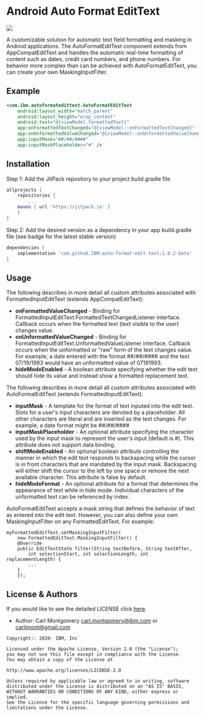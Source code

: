 # Android Auto Format EditText
[![](https://jitpack.io/v/IBM/auto-format-edit-text.svg)](https://jitpack.io/#IBM/auto-format-edit-text)

A customizable solution for automatic text field formatting and masking in Android applications. The AutoFormatEditText component extends from AppCompatEditText and handles the automatic real-time formatting of content such as dates, credit card numbers, and phone numbers. For behavior more complex than can be achieved with AutoFormatEditText, you can create your own MaskingInputFilter.

## Example
```xml
<com.ibm.autoformatedittext.AutoFormatEditText
    android:layout_width="match_parent"
    android:layout_height="wrap_content"
    android:text="@{viewModel.formattedText}"
    app:onFormattedTextChanged="@{viewModel::onFormattedTextChanged}"
    app:onUnformattedValueChanged="@{viewModel::onUnformattedValueChanged}"
    app:inputMask="##/##/####"
    app:inputMaskPlaceholder="#" />
```
## Installation
Step 1: Add the JitPack repository to your project build.gradle file 
```gradle
allprojects {
    repositories {
        ...
	maven { url 'https://jitpack.io' }
    }
}
```

Step 2: Add the desired version as a dependency in your app build.gradle file (see badge for the latest stable version)
```gradle
dependencies {
    implementation 'com.github.IBM:auto-format-edit-text:1.0.2-beta'
}
```

## Usage

The following describes in more detail all custom attributes associated with FormattedInputEditText (extends AppCompatEditText):
* **onFormattedValueChanged** - Binding for FormattedInputEditText.FormattedTextChangedListener interface. Callback occurs when the formatted text (text visible to the user) changes value.  
* **onUnformattedValueChanged** - Binding for FormattedInputEditText.UnformattedValueListener interface. Callback occurs when the unformatted or "raw" form of the text changes value. For example, a date entered with the format ##/##/#### and the text 07/19/1993 would have an unformatted value of 07191993.
* **hideModeEnabled** - A boolean attribute specifying whether the edit text should hide its value and instead show a formatted replacement text.

The following describes in more detail all custom attributes associated with AutoFormatEditText (extends FormattedInputEditText):
* **inputMask** - A template for the format of text inputed into the edit text. Slots for a user's input characters are denoted by a placeholder. All other characters are literal and are inserted as the text changes. For example, a date format might be ##/##/####
* **inputMaskPlaceholder** - An optional attribute specifying the character used by the input mask to represent the user's input (default is #). This attribute does not support data binding.
* **shiftModeEnabled** - An optional boolean attribute controlling the manner in which the edit text responds to backspacing while the cursor is in front characters that are mandated by the input mask. Backspacing will either shift the cursor to the left by one space or remove the next available character. This attribute is false by default.
* **hideModeFormat** - An optional attribute for a format that determines the appearance of text while in hide mode. Individual characters of the unformatted text can be referenced by index.

AutoFormatEditText accepts a mask string that defines the behavior of text as entered into the edit text. However, you can also define your own MaskingInputFilter on any FormattedEditText. For example:

```{java}
myFormattedEditText.setMaskingInputFilter(
    new FormattedEditText.MaskingInputFilter() {
	@Override
	public EditTextState filter(String textBefore, String textAfter, 
		int selectionStart, int selectionLength, int replacementLength) {
		...
	}
    });
```

<!-- License and Authors is optional here, but gives you the ability to highlight who is involed in the project -->
## License & Authors

If you would like to see the detailed LICENSE click [here](LICENSE).

- Author: Carl Montgomery <carl.montgomery@ibm.com> or <carljmont@gmail.com>

```text
Copyright:: 2020- IBM, Inc

Licensed under the Apache License, Version 2.0 (the "License");
you may not use this file except in compliance with the License.
You may obtain a copy of the License at

http://www.apache.org/licenses/LICENSE-2.0

Unless required by applicable law or agreed to in writing, software
distributed under the License is distributed on an "AS IS" BASIS,
WITHOUT WARRANTIES OR CONDITIONS OF ANY KIND, either express or implied.
See the License for the specific language governing permissions and
limitations under the License.
```
